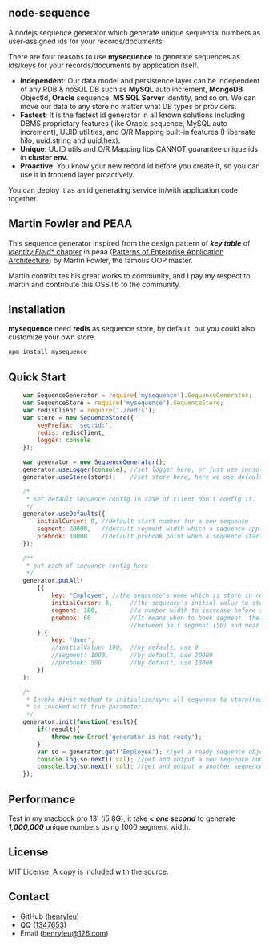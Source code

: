 ## node-sequence

A nodejs sequence generator which generate unique sequential numbers as user-assigned ids for your records/documents.

There are four reasons to use **mysequence** to generate sequences as ids/keys for your records/documents by application itself.
- **Independent**: Our data model and persistence layer can be independent of any RDB & noSQL DB such as **MySQL** auto increment, **MongoDB** ObjectId, **Oracle** sequence, **MS SQL Server** identity, and so on. We can move our data to any store no matter what DB types or providers.
- **Fastest**: It is the fastest id generator in all known solutions including DBMS proprietary features (like Oracle sequence, MySQL auto increment), UUID utilities, and O/R Mapping built-in features (Hibernate hilo, uuid.string and uuid.hex).
- **Unique**: UUID utils and O/R Mapping libs CANNOT guarantee unique ids in **cluster env.**
- **Proactive**: You know your new record id before you create it, so you can use it in frontend layer proactively.

You can deploy it as an id generating service in/with application code together.

## Martin Fowler and PEAA
This sequence generator inspired from the design pattern of ***key table*** of [*Identity Field** chapter](http://martinfowler.com/eaaCatalog/identityField.html) in peaa ([Patterns of Enterprise Application Architecture](http://www.amazon.com/exec/obidos/ASIN/0321127420/resourcesforsoft)) by Martin Fowler, the famous OOP master.

Martin contributes his great works to community, and I pay my respect to martin and contribute this OSS lib to the community.

## Installation

**mysequence** need **redis** as sequence store, by default, but you could also customize your own store.
```javascript
npm install mysequence

```

## Quick Start

```javascript
    var SequenceGenerator = require('mysequence').SequenceGenerator;
    var SequenceStore = require('mysequence').SequenceStore;
    var redisClient = require('./redis');
    var store = new SequenceStore({
        keyPrefix: 'seq:id:',
        redis: redisClient,
        logger: console
    });

    var generator = new SequenceGenerator();
    generator.useLogger(console); //set logger here, or just use console as logger
    generator.useStore(store);    //set store here, here we use default redis store

    /*
     * set default sequence config in case of client don't config it.
     */
    generator.useDefaults({
        initialCursor: 0, //default start number for a new sequence
        segment: 20000,   //default segment width which a sequence apply once
        prebook: 18000    //default prebook point when a sequence start to apply a segment in advance
    });

    /**
     * put each of sequence config here
     */
    generator.putAll(
        [{
            key: 'Employee', //the sequence's name which is store in redis.
            initialCursor: 0,     //the sequence's initial value to start from
            segment: 100,         //a number width to increase before sequence touch the segment end.
            prebook: 60           //It means when to book segment. the value is normally
                                  //between half segment (50) and near segment end (90).
        },{
            key: 'User',
            //initialValue: 100,  //by default, use 0
            //segment: 1000,      //by default, use 20000
            //prebook: 500        //by default, use 18000
        }]
    );

    /*
     * Invoke #init method to initialize/sync all sequence to store(redis) until callback
     * is invoked with true parameter.
     */
    generator.init(function(result){
        if(!result){
            throw new Error('generator is not ready');
        }
        var so = generator.get('Employee'); //get a ready sequence object.
        console.log(so.next().val); //get and output a new sequence number
        console.log(so.next().val); //get and output a another sequence number
    });
```

## Performance

Test in my macbook pro 13' (i5 8G), it take ***< one second*** to generate ***1,000,000*** unique numbers using 1000 segment width.

License
-------

MIT License. A copy is included with the source.

Contact
-------

* GitHub ([henryleu](http://github.com/henryleu))
* QQ ([1347653](1347653))
* Email ([henryleu@126.com](mailto:henryleu@126.com))
